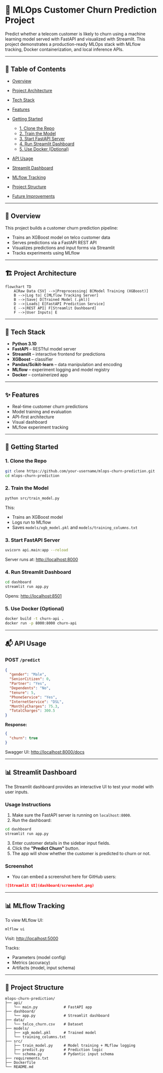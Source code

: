 # 🧠 MLOps Customer Churn Prediction Project

Predict whether a telecom customer is likely to churn using a machine learning model served with FastAPI and visualized with Streamlit. This project demonstrates a production-ready MLOps stack with MLflow tracking, Docker containerization, and local inference APIs.

---

## 📌 Table of Contents

* [Overview](#overview)
* [Project Architecture](#project-architecture)
* [Tech Stack](#tech-stack)
* [Features](#features)
* [Getting Started](#getting-started)

  * [1. Clone the Repo](#1-clone-the-repo)
  * [2. Train the Model](#2-train-the-model)
  * [3. Start FastAPI Server](#3-start-fastapi-server)
  * [4. Run Streamlit Dashboard](#4-run-streamlit-dashboard)
  * [5. Use Docker (Optional)](#5-use-docker-optional)
* [API Usage](#api-usage)
* [Streamlit Dashboard](#streamlit-dashboard)
* [MLflow Tracking](#mlflow-tracking)
* [Project Structure](#project-structure)
* [Future Improvements](#future-improvements)

---

## 🧠 Overview

This project builds a customer churn prediction pipeline:

* Trains an XGBoost model on telco customer data
* Serves predictions via a FastAPI REST API
* Visualizes predictions and input forms via Streamlit
* Tracks experiments using MLflow

---

## 🏗 Project Architecture

```mermaid
flowchart TD
    A[Raw Data CSV] -->|Preprocessing| B[Model Training (XGBoost)]
    B -->|Log to| C[MLflow Tracking Server]
    B -->|Save| D[Trained Model (.pkl)]
    D -->|Loads| E[FastAPI Prediction Service]
    E -->|REST API| F[Streamlit Dashboard]
    F -->|User Inputs| E
```

---

## 🔧 Tech Stack

* **Python 3.10**
* **FastAPI** – RESTful model server
* **Streamlit** – interactive frontend for predictions
* **XGBoost** – classifier
* **Pandas/Scikit-learn** – data manipulation and encoding
* **MLflow** – experiment logging and model registry
* **Docker** – containerized app

---

## ✨ Features

* Real-time customer churn predictions
* Model training and evaluation
* API-first architecture
* Visual dashboard
* MLflow experiment tracking

---

## 🚀 Getting Started

### 1. Clone the Repo

```bash
git clone https://github.com/your-username/mlops-churn-prediction.git
cd mlops-churn-prediction
```

### 2. Train the Model

```bash
python src/train_model.py
```

This:

* Trains an XGBoost model
* Logs run to MLflow
* Saves `models/xgb_model.pkl` and `models/training_columns.txt`

### 3. Start FastAPI Server

```bash
uvicorn api.main:app --reload
```

Server runs at: [http://localhost:8000](http://localhost:8000)

### 4. Run Streamlit Dashboard

```bash
cd dashboard
streamlit run app.py
```

Opens: [http://localhost:8501](http://localhost:8501)

### 5. Use Docker (Optional)

```bash
docker build -t churn-api .
docker run -p 8000:8000 churn-api
```

---

## 📬 API Usage

### POST `/predict`

```json
{
  "gender": "Male",
  "SeniorCitizen": 0,
  "Partner": "Yes",
  "Dependents": "No",
  "tenure": 5,
  "PhoneService": "Yes",
  "InternetService": "DSL",
  "MonthlyCharges": 75.3,
  "TotalCharges": 300.5
}
```

**Response:**

```json
{
  "churn": true
}
```

Swagger UI: [http://localhost:8000/docs](http://localhost:8000/docs)

---

## 📊 Streamlit Dashboard

The Streamlit dashboard provides an interactive UI to test your model with user inputs.

### Usage Instructions

1. Make sure the FastAPI server is running on `localhost:8000`.
2. Run the dashboard:

```bash
cd dashboard
streamlit run app.py
```

3. Enter customer details in the sidebar input fields.
4. Click the **"Predict Churn"** button.
5. The app will show whether the customer is predicted to churn or not.

### Screenshot

* You can embed a screenshot here for GitHub users:

```md
![Streamlit UI](dashboard/screenshot.png)
```

---

## 📊 MLflow Tracking

To view MLflow UI:

```bash
mlflow ui
```

Visit: [http://localhost:5000](http://localhost:5000)

Tracks:

* Parameters (model config)
* Metrics (accuracy)
* Artifacts (model, input schema)

---

## 📁 Project Structure

```
mlops-churn-prediction/
├── api/
│   └── main.py            # FastAPI app
├── dashboard/
│   └── app.py             # Streamlit dashboard
├── data/
│   └── telco_churn.csv    # Dataset
├── models/
│   ├── xgb_model.pkl      # Trained model
│   └── training_columns.txt
├── src/
│   ├── train_model.py     # Model training + MLflow logging
│   ├── predict.py         # Prediction logic
│   └── schema.py          # Pydantic input schema
├── requirements.txt
├── Dockerfile
└── README.md
```
